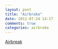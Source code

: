 ```yaml
---
layout: post
title: "Airbrake"
date: 2012-07-24 14:17
comments: true
categories: airbrake
---
```


[Airbreak](https://airbrake.io/pages/home)
